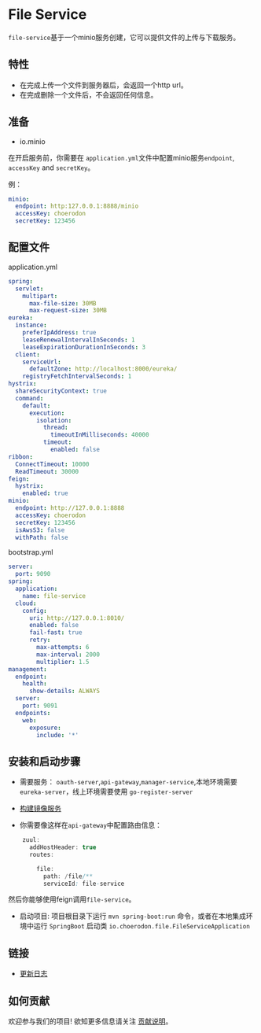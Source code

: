 # File Service

`file-service`基于一个minio服务创建，它可以提供文件的上传与下载服务。

## 特性

- 在完成上传一个文件到服务器后，会返回一个http url。
- 在完成删除一个文件后，不会返回任何信息。

## 准备

- io.minio

在开启服务前，你需要在 `application.yml`文件中配置minio服务`endpoint`, `accessKey` and `secretKey`。

例：

```yml
minio:
  endpoint: http:127.0.0.1:8888/minio
  accessKey: choerodon
  secretKey: 123456
```

## 配置文件
application.yml
```application.yml
spring:
  servlet:
    multipart:
      max-file-size: 30MB
      max-request-size: 30MB
eureka:
  instance:
    preferIpAddress: true
    leaseRenewalIntervalInSeconds: 1
    leaseExpirationDurationInSeconds: 3
  client:
    serviceUrl:
      defaultZone: http://localhost:8000/eureka/
    registryFetchIntervalSeconds: 1
hystrix:
  shareSecurityContext: true
  command:
    default:
      execution:
        isolation:
          thread:
            timeoutInMilliseconds: 40000
          timeout:
            enabled: false
ribbon:
  ConnectTimeout: 10000
  ReadTimeout: 30000
feign:
  hystrix:
    enabled: true
minio:
  endpoint: http://127.0.0.1:8888
  accessKey: choerodon
  secretKey: 123456
  isAwsS3: false
  withPath: false
```
bootstrap.yml
```bootstrap.yml
server:
  port: 9090
spring:
  application:
    name: file-service
  cloud:
    config:
      uri: http://127.0.0.1:8010/
      enabled: false
      fail-fast: true
      retry:
        max-attempts: 6
        max-interval: 2000
        multiplier: 1.5
management:
  endpoint:
    health:
      show-details: ALWAYS
  server:
    port: 9091
  endpoints:
    web:
      exposure:
        include: '*'
```

## 安装和启动步骤
 
  * 需要服务：
  `oauth-server`,`api-gateway`,`manager-service`,本地环境需要 `eureka-server`，线上环境需要使用 `go-register-server`

  * [构建镜像服务](https://github.com/minio/minio)

  * 你需要像这样在`api-gateway`中配置路由信息：
   ```java
       zuul:
         addHostHeader: true
         routes:

           file:
             path: /file/**
             serviceId: file-service
   ```

  然后你能够使用feign调用`file-service`。

  * 启动项目:
  项目根目录下运行 `mvn spring-boot:run` 命令，或者在本地集成环境中运行 `SpringBoot` 启动类 `io.choerodon.file.FileServiceApplication`


## 链接

* [更新日志](./CHANGELOG.zh-CN.md)

## 如何贡献

欢迎参与我们的项目! 欲知更多信息请关注 [贡献说明](https://github.com/choerodon/choerodon/blob/master/CONTRIBUTING.md)。